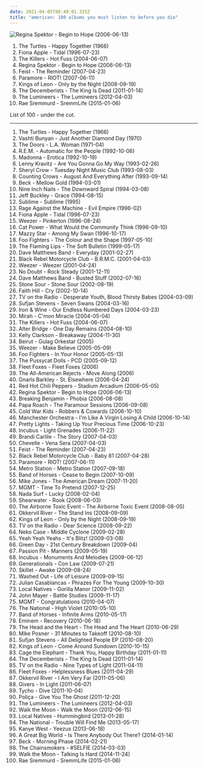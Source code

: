 ```yaml
---
date: 2021-04-05T06:49:01.325Z
title: "american: 100 albums you must listen to before you die"
---
```

![Regina Spektor - Begin to Hope (2006-06-13)](http://coverartarchive.org/release/7c48653c-8e50-4f8b-91a4-25321c500fed/25262967822-500.jpg "Regina Spektor - Begin to Hope (2006-06-13)")
<ol class="albums">
<li data-cover="https://img.discogs.com/6g0xy7yhHTeuYHck3I3MiNvQPFk=/fit-in/583x581/filters:strip_icc():format(jpeg):mode_rgb():quality(90)/discogs-images/R-4600555-1574748843-2249.jpeg.jpg" data-tags="60s, classic rock" role="button">The Turtles - Happy Together (1966)</li>
<li data-cover="http://coverartarchive.org/release/e1bba6de-84e1-37db-9123-6901cb01ec8d/1402280819-500.jpg" data-tags="female vocalists, alternative, singer-songwriter" role="button">Fiona Apple - Tidal (1996-07-23)</li>
<li data-cover="https://img.discogs.com/s_xHgLh4LMSvi6EsciX_mtUmKy0=/fit-in/600x594/filters:strip_icc():format(jpeg):mode_rgb():quality(90)/discogs-images/R-368410-1280359276.jpeg.jpg" data-tags="indie rock, indie, rock" role="button">The Killers - Hot Fuss (2004-06-07)</li>
<li data-cover="http://coverartarchive.org/release/7c48653c-8e50-4f8b-91a4-25321c500fed/25262967822-500.jpg" data-tags="female vocalists, indie, singer-songwriter" role="button">Regina Spektor - Begin to Hope (2006-06-13)</li>
<li data-cover="http://coverartarchive.org/release/805d6908-afee-3a49-b6e0-e9ca5ce6a452/16767229098-500.jpg" data-tags="indie, female vocalists, indie pop, female vocalist, pop, alternative, indie rock" role="button">Feist - The Reminder (2007-04-23)</li>
<li data-cover="http://coverartarchive.org/release/c79bc474-e712-49ff-8185-89b52384ba45/3233872973-500.jpg" data-tags="rock, pop punk" role="button">Paramore - RIOT! (2007-06-11)</li>
<li data-cover="http://coverartarchive.org/release/76461aea-eed9-3391-88e4-3c78ea2a94e3/6247643874-500.jpg" data-tags="rock, alternative rock" role="button">Kings of Leon - Only by the Night (2008-09-19)</li>
<li data-cover="http://coverartarchive.org/release/386e22bc-d967-4224-98cc-13ec5315751b/4625733651-500.jpg" data-tags="indie, folk rock, indie folk" role="button">The Decemberists - The King Is Dead (2011-01-14)</li>
<li data-cover="http://coverartarchive.org/release/9c594592-eea2-4779-892d-8dcf16ef33f0/3163963131-500.jpg" data-tags="folk" role="button">The Lumineers - The Lumineers (2012-04-03)</li>
<li data-cover="http://coverartarchive.org/release/a8ec0f38-0c86-48b0-8dbb-a7835e91c871/9243530061-500.jpg" data-tags="hip-hop, hip hop, rap, urban, american, fucking awesome, 10s, from another world, 2015 albums, albums 2015, rae sremmurd, swae lee, slim jxmmi" role="button">Rae Sremmurd - SremmLife (2015-01-06)</li>
</ol>
List of 100 - under the cut.
<!-- more -->

_________________

<ol class="albums">
<li data-cover="https://img.discogs.com/6g0xy7yhHTeuYHck3I3MiNvQPFk=/fit-in/583x581/filters:strip_icc():format(jpeg):mode_rgb():quality(90)/discogs-images/R-4600555-1574748843-2249.jpeg.jpg" data-tags="60s, classic rock" role="button">
The Turtles - Happy Together (1966)
</li>
<li data-cover="https://img.discogs.com/yYgQwNCzvpZvhAGO-FUxeMHD41k=/fit-in/600x596/filters:strip_icc():format(jpeg):mode_rgb():quality(90)/discogs-images/R-711475-1237826005.jpeg.jpg" data-tags="folk, female vocalists, indie, alternative" role="button">
Vashti Bunyan - Just Another Diamond Day (1970)
</li>
<li data-cover="http://coverartarchive.org/release/e68f23df-61e3-4264-bfc3-17ac3a6f856b/5132812481-500.jpg" data-tags="classic rock, psychedelic rock" role="button">
The Doors - L.A. Woman (1971-04)
</li>
<li data-cover="http://coverartarchive.org/release/499a3e93-235a-4b60-a124-dee9bf8bebec/12060372742-500.jpg" data-tags="90s, alternative rock, rock" role="button">
R.E.M. - Automatic for the People (1992-10-06)
</li>
<li data-cover="http://coverartarchive.org/release/865ee489-de17-4cba-afd0-3294ba59a23f/27974579905-500.jpg" data-tags="pop, 90s" role="button">
Madonna - Erotica (1992-10-19)
</li>
<li data-cover="https://img.discogs.com/QYwxSdn4KsgCk3juno4AEzEqtN0=/fit-in/600x448/filters:strip_icc():format(jpeg):mode_rgb():quality(90)/discogs-images/R-4204994-1358497086-7715.jpeg.jpg" data-tags="rock" role="button">
Lenny Kravitz - Are You Gonna Go My Way (1993-02-26)
</li>
<li data-cover="http://coverartarchive.org/release/c74f5bbf-d029-40d7-91a1-d57d0e7b984c/19639524832-500.jpg" data-tags="female vocalists" role="button">
Sheryl Crow - Tuesday Night Music Club (1993-08-03)
</li>
<li data-cover="https://img.discogs.com/AOoYKT-Gk3RLqdjQJmWTzIWXuSM=/fit-in/580x584/filters:strip_icc():format(jpeg):mode_rgb():quality(90)/discogs-images/R-745597-1154516372.jpeg.jpg" data-tags="rock" role="button">
Counting Crows - August And Everything After (1993-09-14)
</li>
<li data-cover="http://coverartarchive.org/release/99ec95cd-5500-4afd-b6bd-85568bd94141/10544229358-500.jpg" data-tags="alternative, 90s" role="button">
Beck - Mellow Gold (1994-03-01)
</li>
<li data-cover="http://coverartarchive.org/release/ab64976f-52a8-44e7-9aa3-d6703604bc2f/7159970718-500.jpg" data-tags="industrial, industrial rock" role="button">
Nine Inch Nails - The Downward Spiral (1994-03-08)
</li>
<li data-cover="https://img.discogs.com/s3bLVDhoffEqJ7TkNeCnKhNqMnM=/fit-in/600x583/filters:strip_icc():format(jpeg):mode_rgb():quality(90)/discogs-images/R-12645414-1548449142-6531.jpeg.jpg" data-tags="singer-songwriter, 90s" role="button">
Jeff Buckley - Grace (1994-08-15)
</li>
<li data-cover="https://via.placeholder.com/450" data-tags="ska, rock" role="button">
Sublime - Sublime (1995)
</li>
<li data-cover="http://coverartarchive.org/release/761086d5-3b0d-4fce-a9df-9a646b4e373b/14847715902-500.jpg" data-tags="rock, alternative" role="button">
Rage Against the Machine - Evil Empire (1996-02)
</li>
<li data-cover="http://coverartarchive.org/release/e1bba6de-84e1-37db-9123-6901cb01ec8d/1402280819-500.jpg" data-tags="female vocalists, alternative, singer-songwriter" role="button">
Fiona Apple - Tidal (1996-07-23)
</li>
<li data-cover="http://coverartarchive.org/release/ef968db8-874e-4d79-adb7-2ea0fe0b2b76/5857755598-500.jpg" data-tags="alternative rock, 90s" role="button">
Weezer - Pinkerton (1996-08-24)
</li>
<li data-cover="http://coverartarchive.org/release/cb552dc7-b0fe-4bcd-b864-1b3940baee8c/6010090362-500.jpg" data-tags="indie, female vocalists, female, alternative, indie rock, female singers, pop, rock, alternative rock, indie pop, female vocals, female vocalist, female voices, girls, indie-rock, female artists, female vocal, indie-pop, love song" role="button">
Cat Power - What Would the Community Think (1996-09-10)
</li>
<li data-cover="http://coverartarchive.org/release/3ee6bd30-4a23-40cb-9958-d0c321ccdff3/17361537089-500.jpg" data-tags="female vocalists, indie, alternative, alternative rock, indie rock, indie pop, female singers, female, pop, rock, girls, indie-rock, female vocals, female vocalist, female artists, female vocal, female voices, indie-pop" role="button">
Mazzy Star - Among My Swan (1996-10-17)
</li>
<li data-cover="http://coverartarchive.org/release/692dccec-444b-489b-bfd3-4cf8d490e3a2/5588282462-500.jpg" data-tags="rock, alternative rock" role="button">
Foo Fighters - The Colour and the Shape (1997-05-10)
</li>
<li data-cover="http://coverartarchive.org/release/58e26176-9898-4a7e-837f-fcb221f1dfc1/21047497043-500.jpg" data-tags="indie, 90s, alternative, rock" role="button">
The Flaming Lips - The Soft Bulletin (1999-05-17)
</li>
<li data-cover="http://coverartarchive.org/release/d408943f-fa02-4ddd-beac-8b575ba6777a/16967352324-500.jpg" data-tags="rock" role="button">
Dave Matthews Band - Everyday (2001-02-27)
</li>
<li data-cover="http://coverartarchive.org/release/f4427c4c-9971-41a6-9392-efca9ac48555/6985295467-500.jpg" data-tags="rock" role="button">
Black Rebel Motorcycle Club - B.R.M.C. (2001-04-03)
</li>
<li data-cover="https://img.discogs.com/V6pdlLTilI4qE9xPoW01G6E89qc=/fit-in/600x523/filters:strip_icc():format(jpeg):mode_rgb():quality(90)/discogs-images/R-3494256-1591098542-4138.jpeg.jpg" data-tags="rock, alternative rock, weezer, alternative, 90s" role="button">
Weezer - Weezer (2001-04-24)
</li>
<li data-cover="http://coverartarchive.org/release/0de8efff-e99a-410e-9062-71fd6a63c3f1/8569046324-500.jpg" data-tags="rock, pop, ska" role="button">
No Doubt - Rock Steady (2001-12-11)
</li>
<li data-cover="http://coverartarchive.org/release/2479abd6-ae60-4776-b281-3d543d4718ae/5556494380-500.jpg" data-tags="rock" role="button">
Dave Matthews Band - Busted Stuff (2002-07-16)
</li>
<li data-cover="http://coverartarchive.org/release/9baeb5d8-b7c3-4308-815f-ddf334608bd7/17893323983-500.jpg" data-tags="hard rock, metal, alternative metal" role="button">
Stone Sour - Stone Sour (2002-08-19)
</li>
<li data-cover="http://coverartarchive.org/release/b4559308-a761-3279-8243-35952f3aeb7a/19438296770-500.jpg" data-tags="country" role="button">
Faith Hill - Cry (2002-10-14)
</li>
<li data-cover="http://coverartarchive.org/release/f9cafd68-0169-4480-8d12-8583375bc173/13899396319-500.jpg" data-tags="indie rock" role="button">
TV on the Radio - Desperate Youth, Blood Thirsty Babes (2004-03-09)
</li>
<li data-cover="https://img.discogs.com/dnQuZ3dF8FvX7A38s1MAHJcP1OU=/fit-in/600x600/filters:strip_icc():format(jpeg):mode_rgb():quality(90)/discogs-images/R-1004351-1341462296-8300.jpeg.jpg" data-tags="indie, folk" role="button">
Sufjan Stevens - Seven Swans (2004-03-16)
</li>
<li data-cover="https://img.discogs.com/lwYlYYFOrgAhySVao4Wc6jgIpEc=/fit-in/320x500/filters:strip_icc():format(jpeg):mode_rgb():quality(90)/discogs-images/R-10776288-1504306131-1261.jpeg.jpg" data-tags="folk" role="button">
Iron & Wine - Our Endless Numbered Days (2004-03-23)
</li>
<li data-cover="https://img.discogs.com/9iCqld8floRZO0PL89ZiE2_RBgw=/fit-in/319x283/filters:strip_icc():format(jpeg):mode_rgb():quality(90)/discogs-images/R-2645568-1406812746-9521.jpeg.jpg" data-tags="indie, female vocalists, female, indie pop, rock, indie rock, female vocalist, pop, alternative, alternative rock, girls, indie-rock, female vocals, female artists, female vocal, female voices, female singers, indie-pop, love song" role="button">
Mirah - C'mon Miracle (2004-05-04)
</li>
<li data-cover="https://img.discogs.com/s_xHgLh4LMSvi6EsciX_mtUmKy0=/fit-in/600x594/filters:strip_icc():format(jpeg):mode_rgb():quality(90)/discogs-images/R-368410-1280359276.jpeg.jpg" data-tags="indie rock, indie, rock" role="button">
The Killers - Hot Fuss (2004-06-07)
</li>
<li data-cover="http://coverartarchive.org/release/d071fda0-f5cb-448f-9b90-c0f1cd2d116f/6320184240-500.jpg" data-tags="alternative rock, rock, hard rock" role="button">
Alter Bridge - One Day Remains (2004-08-10)
</li>
<li data-cover="http://coverartarchive.org/release/6342cca6-fdff-4c88-b876-02ae109195bf/18168439287-500.jpg" data-tags="pop" role="button">
Kelly Clarkson - Breakaway (2004-11-30)
</li>
<li data-cover="https://img.discogs.com/5rfwQzSQz1olDnMk_Bd8qnDKWU0=/fit-in/600x600/filters:strip_icc():format(jpeg):mode_rgb():quality(90)/discogs-images/R-696056-1167340049.jpeg.jpg" data-tags="folk, indie" role="button">
Beirut - Gulag Orkestar (2005)
</li>
<li data-cover="https://via.placeholder.com/450" data-tags="rock, alternative rock, alternative" role="button">
Weezer - Make Believe (2005-05-09)
</li>
<li data-cover="http://coverartarchive.org/release/1f1a4299-a7e9-4f05-b498-082b6c73a305/6140213160-500.jpg" data-tags="alternative rock, rock" role="button">
Foo Fighters - In Your Honor (2005-05-13)
</li>
<li data-cover="http://coverartarchive.org/release/46c02eab-b147-480d-ac22-dad4bed8bcfe/9258435555-500.jpg" data-tags="rnb, pop" role="button">
The Pussycat Dolls - PCD (2005-09-12)
</li>
<li data-cover="http://coverartarchive.org/release/b71b6a8f-b6c4-4d25-98e4-6c72b2474667/2730327014-500.jpg" data-tags="folk, indie" role="button">
Fleet Foxes - Fleet Foxes (2006)
</li>
<li data-cover="https://img.discogs.com/PPIOqWBJgukvZXymgQuudz6oGE0=/fit-in/225x225/filters:strip_icc():format(jpeg):mode_rgb():quality(90)/discogs-images/R-1788721-1317772788.jpeg.jpg" data-tags="rock, pop punk, alternative rock" role="button">
The All-American Rejects - Move Along (2006)
</li>
<li data-cover="http://coverartarchive.org/release/c1611009-48c0-4171-a26d-698a57cfde9e/3985245895-500.jpg" data-tags="funk, soul" role="button">
Gnarls Barkley - St. Elsewhere (2006-04-24)
</li>
<li data-cover="http://coverartarchive.org/release/176eedfe-de5c-3a7c-bdeb-1c900d317524/7309790879-500.jpg" data-tags="rock, alternative rock" role="button">
Red Hot Chili Peppers - Stadium Arcadium (2006-05-05)
</li>
<li data-cover="http://coverartarchive.org/release/7c48653c-8e50-4f8b-91a4-25321c500fed/25262967822-500.jpg" data-tags="female vocalists, indie, singer-songwriter" role="button">
Regina Spektor - Begin to Hope (2006-06-13)
</li>
<li data-cover="http://coverartarchive.org/release/326936d7-feec-48d5-bb9f-286552c1f804/4704068675-500.jpg" data-tags="alternative rock, rock" role="button">
Breaking Benjamin - Phobia (2006-08-08)
</li>
<li data-cover="https://img.discogs.com/pGdNvei8HLXRWvqgpZg6iFyRlJw=/fit-in/225x225/filters:strip_icc():format(jpeg):mode_rgb():quality(90)/discogs-images/R-2905381-1353078957-4317.jpeg.jpg" data-tags="alternative rock, hard rock, rock" role="button">
Papa Roach - The Paramour Sessions (2006-09-08)
</li>
<li data-cover="http://coverartarchive.org/release/1cd89dd6-158f-43c8-8a36-70546defb4a9/16174037445-500.jpg" data-tags="indie, indie rock" role="button">
Cold War Kids - Robbers & Cowards (2006-10-10)
</li>
<li data-cover="http://coverartarchive.org/release/53fcfff0-d654-4807-bbf6-1b6411d4e0d6/7900674334-500.jpg" data-tags="indie" role="button">
Manchester Orchestra - I'm Like A Virgin Losing A Child (2006-10-14)
</li>
<li data-cover="http://coverartarchive.org/release/d7548fbc-8cac-41e9-a59c-d286696ace9e/2402661758-500.jpg" data-tags="usa underground" role="button">
Pretty Lights - Taking Up Your Precious Time (2006-10-23)
</li>
<li data-cover="http://coverartarchive.org/release/be313771-d713-4bb4-90c0-acbca6e4a169/2417155456-500.jpg" data-tags="alternative rock, rock" role="button">
Incubus - Light Grenades (2006-11-22)
</li>
<li data-cover="http://coverartarchive.org/release/019438e9-9ab2-444f-b31a-cb87e48a372a/22983477967-500.jpg" data-tags="female vocalists, brandi carlile, singer-songwriter, start to finish albums" role="button">
Brandi Carlile - The Story (2007-04-03)
</li>
<li data-cover="http://coverartarchive.org/release/bcffd66c-4f07-486f-91f3-204dd60462dc/2100279999-500.jpg" data-tags="alternative metal, hard rock" role="button">
Chevelle - Vena Sera (2007-04-03)
</li>
<li data-cover="http://coverartarchive.org/release/805d6908-afee-3a49-b6e0-e9ca5ce6a452/16767229098-500.jpg" data-tags="indie, female vocalists, indie pop, female vocalist, pop, alternative, indie rock" role="button">
Feist - The Reminder (2007-04-23)
</li>
<li data-cover="https://img.discogs.com/cfc9e7fd50d7c9c08931869b95f6849a01d0635d/images/spacer.gif" data-tags="indie, rock, indie rock" role="button">
Black Rebel Motorcycle Club - Baby 81 (2007-04-28)
</li>
<li data-cover="http://coverartarchive.org/release/c79bc474-e712-49ff-8185-89b52384ba45/3233872973-500.jpg" data-tags="rock, pop punk" role="button">
Paramore - RIOT! (2007-06-11)
</li>
<li data-cover="http://coverartarchive.org/release/7e12a9c9-7397-4cfd-a515-5fa0fb0bc7d5/7170999378-500.jpg" data-tags="alternative, dance, electronic alternative, california in the summer" role="button">
Metro Station - Metro Station (2007-09-18)
</li>
<li data-cover="http://coverartarchive.org/release/266d3199-79fa-4e99-b0c1-eb61f6e08796/1695014994-500.jpg" data-tags="indie rock" role="button">
Band of Horses - Cease to Begin (2007-10-09)
</li>
<li data-cover="http://coverartarchive.org/release/f7ef43c1-7387-43c7-8782-5d57237d9e74/27058238714-500.jpg" data-tags="rap, american, dream, the, mike jones" role="button">
Mike Jones - The American Dream (2007-11-20)
</li>
<li data-cover="https://img.discogs.com/8OFhniN6H9plwoICLAB9NzXQYHY=/fit-in/500x509/filters:strip_icc():format(jpeg):mode_rgb():quality(90)/discogs-images/R-1269113-1386674652-1391.jpeg.jpg" data-tags="electronic, indietronica" role="button">
MGMT - Time To Pretend (2007-12-25)
</li>
<li data-cover="http://coverartarchive.org/release/b76a7d36-f707-44c3-9274-786929552cf4/6658448923-500.jpg" data-tags="indie, rock" role="button">
Nada Surf - Lucky (2008-02-04)
</li>
<li data-cover="https://img.discogs.com/Q2IHdszmdJODyjtNQF6_RfI7oqY=/fit-in/600x532/filters:strip_icc():format(jpeg):mode_rgb():quality(90)/discogs-images/R-1382098-1604161579-9613.jpeg.jpg" data-tags="indie, folk, american, 00s" role="button">
Shearwater - Rook (2008-06-03)
</li>
<li data-cover="http://coverartarchive.org/release/e376f404-5229-4774-b2b3-1aeed5aa6f7a/17796794761-500.jpg" data-tags="indie rock" role="button">
The Airborne Toxic Event - The Airborne Toxic Event (2008-08-05)
</li>
<li data-cover="http://coverartarchive.org/release/42716365-90b9-485e-a887-e5e120cb56da/15082708390-500.jpg" data-tags="indie" role="button">
Okkervil River - The Stand Ins (2008-09-09)
</li>
<li data-cover="http://coverartarchive.org/release/76461aea-eed9-3391-88e4-3c78ea2a94e3/6247643874-500.jpg" data-tags="rock, alternative rock" role="button">
Kings of Leon - Only by the Night (2008-09-19)
</li>
<li data-cover="http://coverartarchive.org/release/746067ad-88f0-4426-b5a5-7313b186488c/22393792907-500.jpg" data-tags="indie, indie rock, alternative, experimental" role="button">
TV on the Radio - Dear Science (2008-09-22)
</li>
<li data-cover="http://coverartarchive.org/release/05472483-8124-3552-93dd-b3c6d1e106fa/22402218939-500.jpg" data-tags="alt-country, indie rock" role="button">
Neko Case - Middle Cyclone (2009-02-28)
</li>
<li data-cover="https://img.discogs.com/hAsdCP8W7PCsQ9jc1hfhyJaPzNo=/fit-in/600x538/filters:strip_icc():format(jpeg):mode_rgb():quality(90)/discogs-images/R-1728357-1239562265.jpeg.jpg" data-tags="alternative, rock, indie rock" role="button">
Yeah Yeah Yeahs - It's Blitz! (2009-03-08)
</li>
<li data-cover="http://coverartarchive.org/release/b266af07-7453-4e02-aa7a-c9d00369ec5d/10385344125-500.jpg" data-tags="punk rock" role="button">
Green Day - 21st Century Breakdown (2009-04)
</li>
<li data-cover="http://coverartarchive.org/release/830e2a21-1e76-40ad-a4a5-9a1b12d656ff/11102770324-500.jpg" data-tags="electronic, indie pop, indie" role="button">
Passion Pit - Manners (2009-05-19)
</li>
<li data-cover="https://via.placeholder.com/450" data-tags="rock, alternative rock" role="button">
Incubus - Monuments And Melodies (2009-06-12)
</li>
<li data-cover="https://img.discogs.com/98tNSm3zZhZn4UAGlv68_EoCTck=/fit-in/350x350/filters:strip_icc():format(jpeg):mode_rgb():quality(90)/discogs-images/R-2057953-1261415919.png.jpg" data-tags="indie, rock, soul, indie rock, american, funky, need to ch-ch-check out" role="button">
Generationals - Con Law (2009-07-21)
</li>
<li data-cover="http://coverartarchive.org/release/7277b02d-1ede-488a-9718-78fe8dd01dc7/22983867535-500.jpg" data-tags="christian rock, rock, hard rock" role="button">
Skillet - Awake (2009-08-24)
</li>
<li data-cover="http://coverartarchive.org/release/20fc2ec8-d864-3001-8cc2-e9ed4fac11fa/12748515762-500.jpg" data-tags="chillwave" role="button">
Washed Out - Life of Leisure (2009-09-15)
</li>
<li data-cover="https://img.discogs.com/p__qwB22Af-f2Y0Yr-lLPWyJ9JQ=/fit-in/600x600/filters:strip_icc():format(jpeg):mode_rgb():quality(90)/discogs-images/R-1993310-1257429489.jpeg.jpg" data-tags="indie" role="button">
Julian Casablancas - Phrazes For The Young (2009-10-30)
</li>
<li data-cover="https://img.discogs.com/4bhWHw7aMVxygwT4WoCJBZ0I1W8=/fit-in/539x488/filters:strip_icc():format(jpeg):mode_rgb():quality(90)/discogs-images/R-2044862-1260541326.jpeg.jpg" data-tags="indie" role="button">
Local Natives - Gorilla Manor (2009-11-02)
</li>
<li data-cover="https://img.discogs.com/cWw7xadx3QlRinvl0Dc48dVMcJU=/fit-in/225x225/filters:strip_icc():format(jpeg):mode_rgb():quality(90)/discogs-images/R-9096731-1474718495-9289.jpeg.jpg" data-tags="pop" role="button">
John Mayer - Battle Studies (2009-11-17)
</li>
<li data-cover="https://img.discogs.com/cfc9e7fd50d7c9c08931869b95f6849a01d0635d/images/spacer.gif" data-tags="psychedelic, electronic, indie" role="button">
MGMT - Congratulations (2010-04-07)
</li>
<li data-cover="http://coverartarchive.org/release/daaa313f-2f30-39e7-a8f0-511276fc7341/19193385025-500.jpg" data-tags="indie rock" role="button">
The National - High Violet (2010-05-10)
</li>
<li data-cover="http://coverartarchive.org/release/046d996d-e82a-3ad9-a550-4e903ce6f3bc/1601718947-500.jpg" data-tags="indie, indie rock" role="button">
Band of Horses - Infinite Arms (2010-05-17)
</li>
<li data-cover="http://coverartarchive.org/release/dddf01df-f9f1-4ba6-b414-5ddf1984fc7f/1310901778-500.jpg" data-tags="eminem, hip-hop, rap" role="button">
Eminem - Recovery (2010-06-18)
</li>
<li data-cover="https://img.discogs.com/Npwa0T0tKvmO7Q-4p78l4ELoTZw=/fit-in/500x500/filters:strip_icc():format(jpeg):mode_rgb():quality(90)/discogs-images/R-2832647-1303069251.jpeg.jpg" data-tags="folk" role="button">
The Head and the Heart - The Head and The Heart (2010-06-29)
</li>
<li data-cover="http://coverartarchive.org/release/689f26cd-b624-4bd2-a1bf-fd327f65f07b/9361302288-500.jpg" data-tags="electro hop" role="button">
Mike Posner - 31 Minutes to Takeoff (2010-08-10)
</li>
<li data-cover="https://img.discogs.com/9xjOUgnP8Bz4NDWDmotxkZ-MBk0=/fit-in/600x594/filters:strip_icc():format(jpeg):mode_rgb():quality(90)/discogs-images/R-2629696-1301011049.jpeg.jpg" data-tags="progressive folk, chamber folk" role="button">
Sufjan Stevens - All Delighted People EP (2010-08-20)
</li>
<li data-cover="http://coverartarchive.org/release/a4389960-cbab-3472-814f-013dc9c336d7/8316245778-500.jpg" data-tags="indie rock, rock" role="button">
Kings of Leon - Come Around Sundown (2010-10-15)
</li>
<li data-cover="https://img.discogs.com/qMHluBLlGky3s4DVN_6TUIF21T0=/fit-in/600x540/filters:strip_icc():format(jpeg):mode_rgb():quality(90)/discogs-images/R-3205463-1582999779-8695.jpeg.jpg" data-tags="rock, alternative, alternative rock, indie rock, american" role="button">
Cage the Elephant - Thank You, Happy Birthday (2011-01-11)
</li>
<li data-cover="http://coverartarchive.org/release/386e22bc-d967-4224-98cc-13ec5315751b/4625733651-500.jpg" data-tags="indie, folk rock, indie folk" role="button">
The Decemberists - The King Is Dead (2011-01-14)
</li>
<li data-cover="https://via.placeholder.com/450" data-tags="indie, indie rock, alternative" role="button">
TV on the Radio - Nine Types of Light (2011-04-11)
</li>
<li data-cover="https://via.placeholder.com/450" data-tags="folk, indie" role="button">
Fleet Foxes - Helplessness Blues (2011-04-29)
</li>
<li data-cover="http://coverartarchive.org/release/9899bb60-f3cf-4c7c-a791-3d0d2e8226dd/11399160001-500.jpg" data-tags="indie, rock, american" role="button">
Okkervil River - I Am Very Far (2011-05-06)
</li>
<li data-cover="http://coverartarchive.org/release/cf68e696-91f1-4c7e-828e-349a918261d0/6610304430-500.jpg" data-tags="indie" role="button">
Givers - In Light (2011-06-07)
</li>
<li data-cover="https://img.discogs.com/eqYvIP3HvdGEBWJpXbvG2t08zR4=/fit-in/600x600/filters:strip_icc():format(jpeg):mode_rgb():quality(90)/discogs-images/R-3130147-1317157566.jpeg.jpg" data-tags="electronic, downtempo" role="button">
Tycho - Dive (2011-10-04)
</li>
<li data-cover="http://coverartarchive.org/release/9bfd9370-b960-4ddb-9c74-20504cb5cc8e/3615163678-500.jpg" data-tags="indie" role="button">
Poliça - Give You The Ghost (2011-12-20)
</li>
<li data-cover="http://coverartarchive.org/release/9c594592-eea2-4779-892d-8dcf16ef33f0/3163963131-500.jpg" data-tags="folk" role="button">
The Lumineers - The Lumineers (2012-04-03)
</li>
<li data-cover="http://coverartarchive.org/release/c42aa1fb-a930-4d93-9b8f-1ee6a6b03f73/26941915089-500.jpg" data-tags="indie" role="button">
Walk the Moon - Walk the Moon (2012-06-15)
</li>
<li data-cover="http://coverartarchive.org/release/43bd1c61-c8a2-4877-a57f-93cdf262c761/3773290861-500.jpg" data-tags="indie rock" role="button">
Local Natives - Hummingbird (2013-01-28)
</li>
<li data-cover="http://coverartarchive.org/release/d4e57d35-d8f8-4302-bca4-534b6227e284/14478188805-500.jpg" data-tags="indie rock" role="button">
The National - Trouble Will Find Me (2013-05-17)
</li>
<li data-cover="http://coverartarchive.org/release/e1cd2cd9-3cd6-40bf-9802-9aa2d231fc2d/4371133470-500.jpg" data-tags="hip-hop, rap" role="button">
Kanye West - Yeezus (2013-06-18)
</li>
<li data-cover="http://coverartarchive.org/release/ac04d3f9-567e-4804-99b5-aaab5d1052d6/7273707025-500.jpg" data-tags="indie, pop" role="button">
A Great Big World - Is There Anybody Out There? (2014-01-14)
</li>
<li data-cover="http://coverartarchive.org/release/621999be-7041-4394-8719-ca1bdebaac96/7042111016-500.jpg" data-tags="10s, alternative, alternative rock, folk rock, chamber folk" role="button">
Beck - Morning Phase (2014-02-21)
</li>
<li data-cover="http://coverartarchive.org/release/77e3b871-155d-4b8e-ba19-8af12ace9ad7/6723882290-500.jpg" data-tags="selfie" role="button">
The Chainsmokers - #SELFIE (2014-03-03)
</li>
<li data-cover="http://coverartarchive.org/release/8d3f896d-43c2-4bec-b3bc-c876b6dffdd5/26941961357-500.jpg" data-tags="indie rock, indie pop" role="button">
Walk the Moon - Talking Is Hard (2014-11-24)
</li>
<li data-cover="http://coverartarchive.org/release/a8ec0f38-0c86-48b0-8dbb-a7835e91c871/9243530061-500.jpg" data-tags="hip-hop, hip hop, rap, urban, american, fucking awesome, 10s, from another world, 2015 albums, albums 2015, rae sremmurd, swae lee, slim jxmmi" role="button">
Rae Sremmurd - SremmLife (2015-01-06)
</li>
</ol>